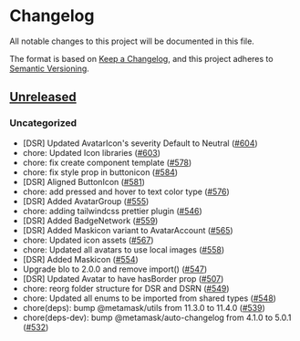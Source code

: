 # Changelog

All notable changes to this project will be documented in this file.

The format is based on [Keep a Changelog](https://keepachangelog.com/en/1.0.0/),
and this project adheres to [Semantic Versioning](https://semver.org/spec/v2.0.0.html).

## [Unreleased]

### Uncategorized

- [DSR] Updated AvatarIcon's severity Default to Neutral ([#604](https://github.com/MetaMask/metamask-design-system/pull/604))
- chore: Updated Icon libraries ([#603](https://github.com/MetaMask/metamask-design-system/pull/603))
- chore: fix create component template ([#578](https://github.com/MetaMask/metamask-design-system/pull/578))
- chore: fix style prop in buttonicon ([#584](https://github.com/MetaMask/metamask-design-system/pull/584))
- [DSR] Aligned ButtonIcon ([#581](https://github.com/MetaMask/metamask-design-system/pull/581))
- chore: add pressed and hover to text color type ([#576](https://github.com/MetaMask/metamask-design-system/pull/576))
- [DSR] Added AvatarGroup ([#555](https://github.com/MetaMask/metamask-design-system/pull/555))
- chore: adding tailwindcss prettier plugin ([#546](https://github.com/MetaMask/metamask-design-system/pull/546))
- [DSR] Added BadgeNetwork ([#559](https://github.com/MetaMask/metamask-design-system/pull/559))
- [DSR] Added Maskicon variant to AvatarAccount ([#565](https://github.com/MetaMask/metamask-design-system/pull/565))
- chore: Updated icon assets ([#567](https://github.com/MetaMask/metamask-design-system/pull/567))
- chore: Updated all avatars to use local images ([#558](https://github.com/MetaMask/metamask-design-system/pull/558))
- [DSR] Added Maskicon ([#554](https://github.com/MetaMask/metamask-design-system/pull/554))
- Upgrade blo to 2.0.0 and remove import() ([#547](https://github.com/MetaMask/metamask-design-system/pull/547))
- [DSR] Updated Avatar to have hasBorder prop ([#507](https://github.com/MetaMask/metamask-design-system/pull/507))
- chore: reorg folder structure for DSR and DSRN ([#549](https://github.com/MetaMask/metamask-design-system/pull/549))
- chore: Updated all enums to be imported from shared types ([#548](https://github.com/MetaMask/metamask-design-system/pull/548))
- chore(deps): bump @metamask/utils from 11.3.0 to 11.4.0 ([#539](https://github.com/MetaMask/metamask-design-system/pull/539))
- chore(deps-dev): bump @metamask/auto-changelog from 4.1.0 to 5.0.1 ([#532](https://github.com/MetaMask/metamask-design-system/pull/532))

[Unreleased]: https://github.com/MetaMask/metamask-design-system/
